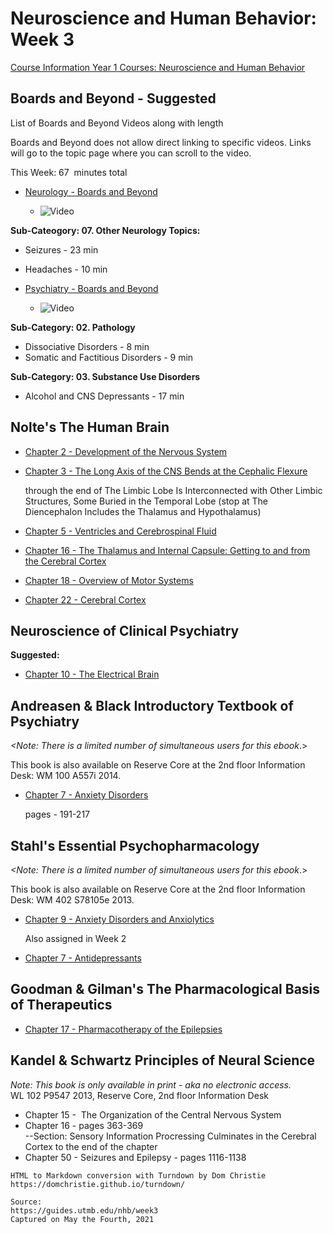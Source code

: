# Neuroscience and Human Behavior: Week 3

[Course Information Year 1 Courses: Neuroscience and Human Behavior](/usmle/nhb/course-information.html)

## Boards and Beyond - Suggested

List of Boards and Beyond Videos along with length

Boards and Beyond does not allow direct linking to specific videos. Links will go to the topic page where you can scroll to the video.

This Week: 67  minutes total

*   [Neurology - Boards and Beyond](https://boardsbeyond.com/category/step-1/neurology)
    
    *   ![Video](//libapps.s3.amazonaws.com/sites/998/icons/11712/PlayButton.png "Video  ")
    

**Sub-Cateogory: 07. Other Neurology Topics:**

*   Seizures - 23 min
*   Headaches - 10 min

*   [Psychiatry - Boards and Beyond](https://boardsbeyond.com/category/step-1/psychiatry1)
    
    *   ![Video](//libapps.s3.amazonaws.com/sites/998/icons/11712/PlayButton.png "Video  ")
    

**Sub-Category: 02. Pathology**

*   Dissociative Disorders - 8 min
*   Somatic and Factitious Disorders - 9 min

**Sub-Category: 03. Substance Use Disorders**

*   Alcohol and CNS Depressants - 17 min

## Nolte's The Human Brain

*   [Chapter 2 - Development of the Nervous System](http://libux.utmb.edu/login?url=https://www.clinicalkey.com/#!/content/book/3-s2.0-B9780323653985000023)
    
*   [Chapter 3 - The Long Axis of the CNS Bends at the Cephalic Flexure](http://libux.utmb.edu/login?url=https://www.clinicalkey.com/#!/content/book/3-s2.0-B9780323653985000035?scrollTo=%23hl0000517)
    
    through the end of The Limbic Lobe Is Interconnected with Other Limbic Structures, Some Buried in the Temporal Lobe (stop at The Diencephalon Includes the Thalamus and Hypothalamus)
    
*   [Chapter 5 - Ventricles and Cerebrospinal Fluid](http://libux.utmb.edu/login?url=https://www.clinicalkey.com/#!/content/book/3-s2.0-B9780323653985000059)
    
*   [Chapter 16 - The Thalamus and Internal Capsule: Getting to and from the Cerebral Cortex](http://libux.utmb.edu/login?url=https://www.clinicalkey.com/#!/content/book/3-s2.0-B9781455728596000166)
    
*   [Chapter 18 - Overview of Motor Systems](http://libux.utmb.edu/login?url=https://www.clinicalkey.com/#!/content/book/3-s2.0-B9780323653985000187)
    
*   [Chapter 22 - Cerebral Cortex](http://libux.utmb.edu/login?url=https://www.clinicalkey.com/#!/content/book/3-s2.0-B9780323653985000229)
    

## Neuroscience of Clinical Psychiatry

**Suggested:**

*   [Chapter 10 - The Electrical Brain](http://libux.utmb.edu/login?url=http://ovidsp.ovid.com/ovidweb.cgi?T=JS&CSC=Y&NEWS=N&PAGE=booktext&D=books2&AN=02070816/3rd_Edition/2&XPATH=/OVIDBOOK%5b1%5d/TXTBKBD%5b1%5d/DIVISIONA%5b2%5d/CHAPTER%5b4%5d)
    

## Andreasen & Black Introductory Textbook of Psychiatry

_<Note: There is a limited number of simultaneous users for this ebook_.>

This book is also available on Reserve Core at the 2nd floor Information Desk: WM 100 A557i 2014.

*   [Chapter 7 - Anxiety Disorders](http://libux.utmb.edu/login?url=https://www.r2library.com/resource/detail/1585624705/ch0007s0191)
    
    pages - 191-217
    

## Stahl's Essential Psychopharmacology

_<Note: There is a limited number of simultaneous users for this ebook_.>

This book is also available on Reserve Core at the 2nd floor Information Desk: WM 402 S78105e 2013.

*   [Chapter 9 - Anxiety Disorders and Anxiolytics](http://libux.utmb.edu/login?url=https://www.r2library.com/resource/detail/1107025982/ch0009s0325)
    
    Also assigned in Week 2
    
*   [Chapter 7 - Antidepressants](http://libux.utmb.edu/login?url=https://www.r2library.com/resource/detail/1107025982/ch0007s0223)
    

## Goodman & Gilman's The Pharmacological Basis of Therapeutics

*   [Chapter 17 - Pharmacotherapy of the Epilepsies](http://libux.utmb.edu/login?url=https://accessmedicine.mhmedical.com/content.aspx?bookid=2189&sectionid=170106435)
    

## Kandel & Schwartz Principles of Neural Science

_Note:_ _This book is only available in print - aka no electronic access._   
WL 102 P9547 2013, Reserve Core, 2nd floor Information Desk

*   Chapter 15 -  The Organization of the Central Nervous System
*   Chapter 16 - pages 363-369  
    \--Section: Sensory Information Procressing Culminates in the Cerebral Cortex to the end of the chapter
*   Chapter 50 - Seizures and Epilepsy - pages 1116-1138

```
HTML to Markdown conversion with Turndown by Dom Christie
https://domchristie.github.io/turndown/

Source:
https://guides.utmb.edu/nhb/week3
Captured on May the Fourth, 2021
```
